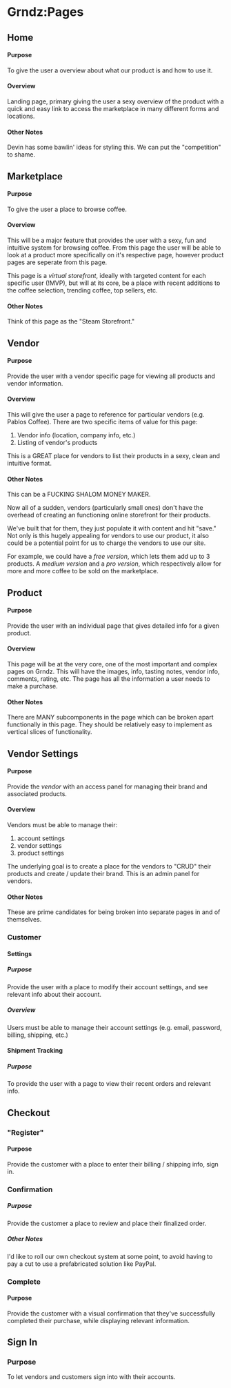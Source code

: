 # Grndz:Pages

## Home

#### Purpose

To give the user a overview about what our product is and how to use it.

#### Overview

Landing page, primary giving the user a sexy overview of the product with a quick and easy link to access the marketplace in many different forms and locations.

#### Other Notes

Devin has some bawlin' ideas for styling this. We can put the "competition" to shame.

## Marketplace

#### Purpose

To give the user a place to browse coffee.

#### Overview

This will be a major feature that provides the user with a sexy, fun and intuitive system for browsing coffee. From this page the user will be able to look at a product more specifically on it's respective page, however product pages are seperate from this page.

This page is a *virtual storefront*, ideally with targeted content for each specific user (!MVP), but will at its core, be a place with recent additions to the coffee selection, trending coffee, top sellers, etc.

#### Other Notes

Think of this page as the "Steam Storefront."

## Vendor

#### Purpose

Provide the user with a vendor specific page for viewing all products and vendor information.

#### Overview

This will give the user a page to reference for particular vendors (e.g. Pablos Coffee). There are two specific items of value for this page:

1. Vendor info (location, company info, etc.)
2. Listing of vendor's products

This is a GREAT place for vendors to list their products in a sexy, clean and intuitive format.

#### Other Notes

This can be a FUCKING SHALOM MONEY MAKER.

Now all of a sudden, vendors (particularly small ones) don't have the overhead of creating an functioning online storefront for their products.

We've built that for them, they just populate it with content and hit "save." Not only is this hugely appealing for vendors to use our product, it also could be a potential point for us to charge the vendors to use our site.

For example, we could have a *free version*, which lets them add up to 3 products. A *medium version* and a *pro version*, which respectively allow for more and more coffee to be sold on the marketplace.

## Product

#### Purpose

Provide the user with an individual page that gives detailed info for a given  product.

#### Overview

This page will be at the very core, one of the most important and complex pages on Grndz. This will have the images, info, tasting notes, vendor info, comments, rating, etc. The page has all the information a user needs to make a purchase.

#### Other Notes

There are MANY subcomponents in the page which can be broken apart functionally in this page. They should be relatively easy to implement as vertical slices of functionality.

## Vendor Settings

#### Purpose

Provide the *vendor* with an access panel for managing their brand and associated products.

#### Overview

Vendors must be able to manage their:

1. account settings
2. vendor settings
3. product settings

The underlying goal is to create a place for the vendors to "CRUD" their products and create / update their brand. This is an admin panel for vendors.

#### Other Notes

These are prime candidates for being broken into separate pages in and of themselves.

### Customer

#### Settings

##### Purpose

Provide the user with a place to modify their account settings, and see relevant info about their account.

##### Overview

Users must be able to manage their account settings (e.g. email, password, billing, shipping, etc.)

#### Shipment Tracking

##### Purpose

To provide the user with a page to view their recent orders and relevant info.

## Checkout

### "Register"

#### Purpose

Provide the customer with a place to enter their billing / shipping info, sign in.

### Confirmation

##### Purpose

Provide the customer a place to review and place their finalized order.

##### Other Notes

I'd like to roll our own checkout system at some point, to avoid having to pay a cut to use a prefabricated solution like PayPal.

### Complete

#### Purpose

Provide the customer with a visual confirmation that they've successfully completed their purchase, while displaying relevant information.

## Sign In

### Purpose

To let vendors and customers sign into with their accounts.